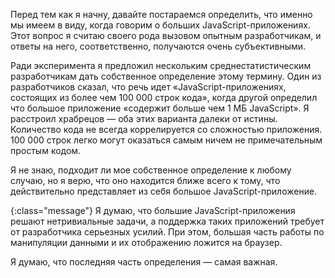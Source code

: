 <!-- ### Что из себя представляет «большое» JavaScript приложение? -->

Перед тем как я начну, давайте постараемся определить, что именно мы имеем 
в виду, когда говорим о больших JavaScript-приложениях. Этот вопрос
я считаю своего рода вызовом опытным разработчикам, и ответы на него,
соответственно, получаются очень субъективными.

Ради эксперимента я предложил нескольким среднестатистическим разработчикам
дать собственное определение этому термину. Один из разработчиков сказал, что
речь идет «JavaScript-приложениях, состоящих из более чем 100 000 
строк кода», когда другой определил что большое приложение «содержит больше
чем 1 МБ JavaScript». Я расстроил храбрецов — оба этих варианта
далеки от истины. Количество кода не всегда коррелируется со сложностью приложения.
100 000 строк легко могут оказаться самым ничем не примечательным простым кодом.

Я не знаю, подходит ли мое собственное определение к любому случаю, но я верю,
что оно находится ближе всего к тому, что действительно представляет из себя
большое JavaScript-приложение.

{:class="message"}
Я думаю, что большие JavaScript-приложения решают нетривиальные задачи,
а поддержка таких приложений требует от разработчика серьезных усилий.
При этом, большая часть работы по манипуляции данными и их отображению ложится
на браузер.

Я думаю, что последняя часть определения — самая важная.
